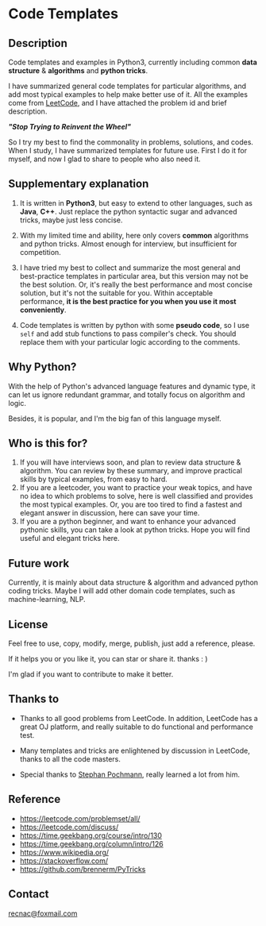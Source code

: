 # Code Templates



## Description

Code templates and examples in Python3, currently including common **data structure** & **algorithms** and **python tricks**.

I have summarized general code templates for particular algorithms, and add most typical examples to help make better use of it. All the examples come from [LeetCode](https://www.leetcode.com), and I have attached the problem id and brief description.



***"Stop Trying to Reinvent the Wheel"***

So I try my best to find the commonality in problems, solutions, and codes. When I study, I have summarized templates for future use. First I do it for myself, and now I glad to share to people who also need it.




## Supplementary explanation
1. It is written in **Python3**, but easy to extend to other languages, such as **Java**, **C++**. Just replace the python syntactic sugar and advanced tricks, maybe just less concise.

2. With my limited time and ability, here only covers **common** algorithms and python tricks. Almost enough for interview, but insufficient for competition.

3. I have tried my best to collect and summarize the most general and best-practice templates in particular area, but this version may not be the best solution. Or, it's really the best performance and most concise solution, but it's not the suitable for you. Within acceptable performance, **it is the best practice for you when you use it most conveniently**. 

4. Code templates is written by python with some **pseudo code**, so I use `self` and add stub functions to pass compiler's check. You should replace them with your particular logic according to the comments.



## Why Python?
With the help of Python's advanced language features and dynamic type, it can let us ignore redundant grammar, and totally focus on algorithm and logic.

Besides, it is popular, and I'm the big fan of this language myself.




## Who is this for?
1. If you will have interviews soon, and plan to review data structure & algorithm. You can review by these summary, and improve practical skills by typical examples, from easy to hard.
2. If you are a leetcoder, you want to practice your weak topics, and have no idea to which problems to solve, here is well classified and provides the most typical examples. Or, you are too tired to find a fastest and elegant answer in discussion, here can save your time.
3. If you are a python beginner, and want to enhance your advanced pythonic skills, you can take a look at python tricks. Hope you will find useful and elegant tricks here. 



## Future work

Currently, it is mainly about data structure & algorithm and advanced python coding tricks. Maybe I will add other domain code templates, such as machine-learning, NLP.



## License

Feel free to use, copy, modify, merge, publish, just add a reference, please. 

If it helps you or you like it, you can star or share it. thanks : )

I'm glad if you want to contribute to make it better.



## Thanks to
* Thanks to all good problems from LeetCode. In addition, LeetCode has a great OJ platform, and really suitable to do functional and performance test.

* Many templates and tricks are enlightened by discussion in LeetCode, thanks to all the code masters.

* Special thanks to [Stephan Pochmann](https://leetcode.com/stefanpochmann/), really learned a lot from him.



## Reference

* https://leetcode.com/problemset/all/
* https://leetcode.com/discuss/
* https://time.geekbang.org/course/intro/130
* https://time.geekbang.org/column/intro/126
* https://www.wikipedia.org/
* https://stackoverflow.com/
* <https://github.com/brennerm/PyTricks>



## Contact
recnac@foxmail.com